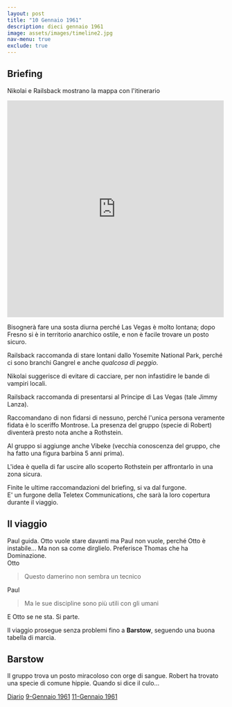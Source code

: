 ```yaml
---
layout: post
title: "10 Gennaio 1961"
description: dieci gennaio 1961
image: assets/images/timeline2.jpg
nav-menu: true
exclude: true
---
```


## Briefing

Nikolai e Railsback mostrano la mappa con l'itinerario

<iframe src="https://www.google.com/maps/embed?pb=!1m28!1m12!1m3!1d6619930.361664076!2d-123.27031378517702!3d35.88851498922876!2m3!1f0!2f0!3f0!3m2!1i1024!2i768!4f13.1!4m13!3e0!4m5!1s0x80859a6d00690021%3A0x4a501367f076adff!2sSan+Francisco%2C+California%2C+Stati+Uniti!3m2!1d37.7749295!2d-122.4194155!4m5!1s0x80beb782a4f57dd1%3A0x3accd5e6d5b379a3!2sLas+Vegas%2C+Nevada%2C+Stati+Uniti!3m2!1d36.1699412!2d-115.1398296!5e0!3m2!1sit!2sit!4v1521565516044" width="500" height="500" frameborder="0" style="border:0" allowfullscreen></iframe>

Bisognerà fare una sosta diurna perché Las Vegas è molto lontana; dopo Fresno si è in territorio anarchico ostile, e non è facile trovare un posto sicuro.

Railsback raccomanda di stare lontani dallo Yosemite National Park, perché ci sono branchi Gangrel e anche *qualcosa di peggio*.

Nikolai suggerisce di evitare di cacciare, per non infastidire le bande di vampiri locali.

Railsback raccomanda di presentarsi al Principe di Las Vegas (tale Jimmy Lanza).  

Raccomandano di non fidarsi di nessuno, perché l'unica persona veramente fidata è lo sceriffo Montrose. La presenza del gruppo (specie di Robert) diventerà presto nota anche a Rothstein.  

Al gruppo si aggiunge anche Vibeke (vecchia conoscenza del gruppo, che ha fatto una figura barbina 5 anni prima).

L'idea è quella di far uscire allo scoperto Rothstein per affrontarlo in una zona sicura.

Finite le ultime raccomandazioni del briefing, si va dal furgone.  
E' un furgone della Teletex Communications, che sarà la loro copertura durante il viaggio.

## Il viaggio

Paul guida. Otto vuole stare davanti ma Paul non vuole, perché Otto è instabile... Ma non sa come dirglielo. Preferisce Thomas che ha Dominazione.  
Otto
> Questo damerino non sembra un tecnico

Paul
> Ma le sue discipline sono più utili con gli umani

E Otto se ne sta. Si parte.

Il viaggio prosegue senza problemi fino a **Barstow**, seguendo una buona tabella di marcia.  

## Barstow

Il gruppo trova un posto miracoloso con orge di sangue. Robert ha trovato una specie di comune hippie. Quando si dice il culo...

<a href="http://xabacadabra.com/cursed-legacy/diario" class="button">Diario</a>
<a href="1961-1-9.html" class="button back">9-Gennaio 1961</a>
<a href="1961-1-11.html" class="button next">11-Gennaio 1961</a>
